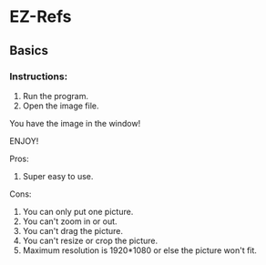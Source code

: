 # EZ-Refs
## Basics
### Instructions:
1. Run the program.
2. Open the image file.

You have the image in the window!

ENJOY!

Pros:

1. Super easy to use.

Cons:

1. You can only put one picture.
2. You can't zoom in or out.
3. You can't drag the picture.
4. You can't resize or crop the picture.
5. Maximum resolution is 1920*1080 or else the picture won't fit.